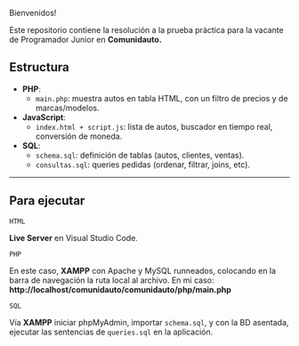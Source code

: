 Bienvenidos!

Este repositorio contiene la resolución a la prueba práctica para la vacante de Programador Junior en **Comunidauto.**

## Estructura

- **PHP**:
  - `main.php`: muestra autos en tabla HTML, con un filtro de precios y de marcas/modelos.
- **JavaScript**:
  - `index.html + script.js`: lista de autos, buscador en tiempo real, conversión de moneda.
- **SQL**:
  - `schema.sql`: definición de tablas (autos, clientes, ventas).
  - `consultas.sql`: queries pedidas (ordenar, filtrar, joins, etc).

---

## Para ejecutar

`HTML`

**Live Server** en Visual Studio Code.

`PHP`

En este caso, **XAMPP** con Apache y MySQL runneados, colocando en la barra de navegación la ruta local al archivo. En mi caso: **http://localhost/comunidauto/comunidauto/php/main.php**

`SQL`

Vía **XAMPP** iniciar phpMyAdmin, importar `schema.sql`, y con la BD asentada, ejecutar las sentencias de `queries.sql` en la aplicación.

